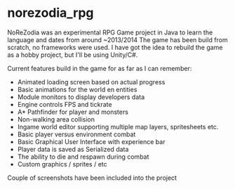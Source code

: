 # norezodia_rpg

NoReZodia was an experimental RPG Game project in Java to learn the language
and dates from around ~2013/2014
The game has been build from scratch, no frameworks were used. I have got the
idea to rebuild the game as a hobby project, but I'll be using Unity/C#.

Current features build in the game for as far as I can remember:

- Animated loading screen based on actual progress
- Basic animations for the world en entities
- Module monitors to display developers data
- Engine controls FPS and tickrate
- A* Pathfinder for player and monsters
- Non-walking area collision
- Ingame world editor supporting multiple map layers, spritesheets etc.
- Basic player versus environment combat
- Basic Graphical User Interface with experience bar
- Player data is saved as Serialized data
- The ability to die and respawn during combat
- Custom graphics / sprites / etc

Couple of screenshots have been included into the project
